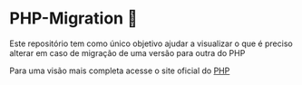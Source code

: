 # PHP-Migration :elephant:

Este repositório tem como único objetivo ajudar a visualizar o que é preciso alterar em caso de migração de uma versão para outra do PHP

Para uma visão mais completa acesse o site oficial do [PHP](https://www.php.net/manual/pt_BR/appendices.php)


